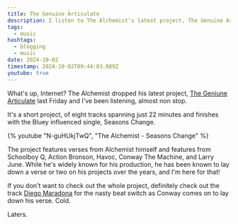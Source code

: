 ```yaml
---
title: The Genuine Articulate
description: I listen to The Alchemist's latest project, The Genuine Articulate
tags:
  - music
hashtags:
  - blogging
  - music
date: 2024-10-02
timestamp: 2024-10-02T09:44:03.089Z
youtube: true
---
```


What's up, Internet? The Alchemist dropped his latest project, [The Geniune Articulate](https://musicthread.app/link/2msPlWFIf2gGnCgP0pBZz752sbg) last Friday and I've been listening, almost non stop.

It's a short project, of eight tracks spanning just 22 minutes and finishes with the Bluey influenced single, Seasons Change.

{% youtube "N-guHUkjTwQ", "The Alchemist - Seasons Change" %}

The project features verses from Alchemist himself and features from Schoolboy Q, Action Bronson, Havoc, Conway The Machine, and Larry June. While he's widely known for his production, he has been known to lay down a verse or two on his projects over the years, and I'm here for that!

If you don't want to check out the whole project, definitely check out the track [Diego Maradona](https://musicthread.app/link/2msQIPYlmQhiW5irxYBvli6C9As) for the nasty beat switch as Conway comes on to lay down his verse. Cold.

Laters.
